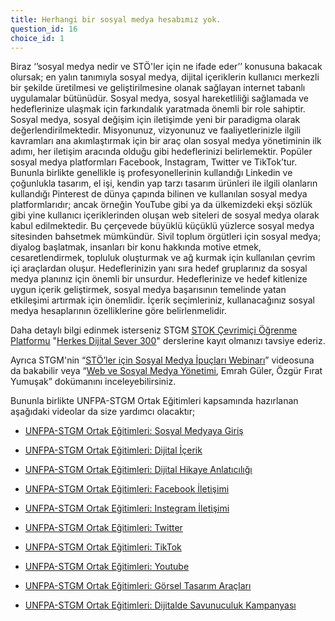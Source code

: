 ```yaml
---
title: Herhangi bir sosyal medya hesabımız yok.
question_id: 16
choice_id: 1
---
```

​​Biraz ‘’sosyal medya nedir ve STÖ'ler için ne ifade eder’’ konusuna bakacak olursak; en yalın tanımıyla sosyal medya, dijital içeriklerin kullanıcı merkezli bir şekilde üretilmesi ve geliştirilmesine olanak sağlayan internet tabanlı uygulamalar bütünüdür. Sosyal medya, sosyal hareketliliği sağlamada ve hedeflerinize ulaşmak için farkındalık yaratmada önemli bir role sahiptir. Sosyal medya, sosyal değişim için iletişimde yeni bir paradigma olarak değerlendirilmektedir. Misyonunuz, vizyonunuz ve faaliyetlerinizle ilgili kavramları ana akımlaştırmak için bir araç olan sosyal medya yönetiminin ilk adımı, her iletişim aracında olduğu gibi hedeflerinizi belirlemektir. Popüler sosyal medya platformları Facebook, Instagram, Twitter ve TikTok’tur. Bununla birlikte genellikle iş profesyonellerinin kullandığı Linkedin ve çoğunlukla tasarım, el işi, kendin yap tarzı tasarım ürünleri ile ilgili olanların kullandığı Pinterest de dünya çapında bilinen ve kullanılan sosyal medya platformlarıdır; ancak örneğin YouTube gibi ya da ülkemizdeki ekşi sözlük gibi yine kullanıcı içeriklerinden oluşan web siteleri de sosyal medya olarak kabul edilmektedir. Bu çerçevede büyüklü küçüklü yüzlerce sosyal medya sitesinden bahsetmek mümkündür. Sivil toplum örgütleri için sosyal medya; diyalog başlatmak, insanları bir konu hakkında motive etmek, cesaretlendirmek, topluluk oluşturmak ve ağ kurmak için kullanılan çevrim içi araçlardan oluşur. Hedeflerinizin yanı sıra hedef gruplarınız da sosyal medya planınız için önemli bir unsurdur. Hedeflerinize ve hedef kitlenize uygun içerik geliştirmek, sosyal medya başarısının temelinde yatan etkileşimi artırmak için önemlidir. İçerik seçimleriniz, kullanacağınız sosyal medya hesaplarının özelliklerine göre belirlenmelidir.

Daha detaylı bilgi edinmek isterseniz STGM [<u>STOK Çevrimiçi Öğrenme Platformu</u>](https://www.stgm.org.tr/stok-ogrenme-platformu) "[<u>Herkes Dijital Sever 300</u>](https://www.stgm.org.tr/sivil-toplum-okulu-stok/herkes-dijital-sever)" derslerine kayıt olmanızı tavsiye ederiz.

Ayrıca STGM'nin “[<u>STÖ’ler için Sosyal Medya İpuçları Webinarı</u>](https://www.youtube.com/watch?v=Z9XRjO273ws)” videosuna da bakabilir veya “[<u>Web ve Sosyal Medya Yönetimi</u>](https://www.stgm.org.tr/sites/default/files/2020-09/web-ve-sosyal-medya-yonetimi-rehberi.pdf), Emrah Güler, Özgür Fırat Yumuşak” dokümanını inceleyebilirsiniz.

Bununla birlikte UNFPA-STGM Ortak Eğitimleri kapsamında hazırlanan aşağıdaki videolar da size yardımcı olacaktır;

- [<u>UNFPA-STGM Ortak Eğitimleri: Sosyal Medyaya Giriş</u>](https://www.youtube.com/watch?v=yOQZuMGcO7k&list=PLNNUSz3jzVL64sskDhRNadAhwPdVsD14-&index=4)

- [<u>UNFPA-STGM Ortak Eğitimleri: Dijital İçerik</u>](https://www.youtube.com/watch?v=9tcrcTHhSgA&list=PLNNUSz3jzVL64sskDhRNadAhwPdVsD14-&index=3)

- [<u>UNFPA-STGM Ortak Eğitimleri: Dijital Hikaye Anlatıcılığı</u>](https://www.youtube.com/watch?v=7onU-TaRtYw&list=PLNNUSz3jzVL64sskDhRNadAhwPdVsD14-&index=5)

- [<u>UNFPA-STGM Ortak Eğitimleri: Facebook İletişimi</u>](https://www.youtube.com/watch?v=iTG8fe3piiE&list=PLNNUSz3jzVL64sskDhRNadAhwPdVsD14-&index=2)

- [<u>UNFPA-STGM Ortak Eğitimleri: Instegram İletişimi</u>](https://www.youtube.com/watch?v=4YHPPi4Ql7I&list=PLNNUSz3jzVL64sskDhRNadAhwPdVsD14-&index=1)

- [<u>UNFPA-STGM Ortak Eğitimleri: Twitter</u>](https://www.youtube.com/watch?v=i7vudiyykT4&list=PLNNUSz3jzVL64sskDhRNadAhwPdVsD14-&index=7)

- [<u>UNFPA-STGM Ortak Eğitimleri: TikTok</u>](https://www.youtube.com/watch?v=hLuIQBI3djI&list=PLNNUSz3jzVL64sskDhRNadAhwPdVsD14-&index=8)

- [<u>UNFPA-STGM Ortak Eğitimleri: Youtube</u>](https://www.youtube.com/watch?v=2No5mZ4_lN4&list=PLNNUSz3jzVL64sskDhRNadAhwPdVsD14-&index=9)

- [<u>UNFPA-STGM Ortak Eğitimleri: Görsel Tasarım Araçları</u>](https://www.youtube.com/watch?v=TrhFuDrgThs&list=PLNNUSz3jzVL64sskDhRNadAhwPdVsD14-&index=10)

- [<u>UNFPA-STGM Ortak Eğitimleri: Dijitalde Savunuculuk Kampanyası</u>](https://www.youtube.com/watch?v=xRu6CeVUiGw&list=PLNNUSz3jzVL64sskDhRNadAhwPdVsD14-&index=11)

